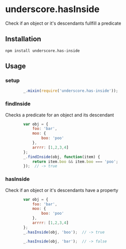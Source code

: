 underscore.hasInside
====================

Check if an object or it's descendants fullfill a predicate

Installation
------------

`npm install underscore.has-inside`


Usage
-----

### setup

```javascript
        _.mixin(require('underscore.has-inside'));
```


### findInside

Checks a predicate for an object and its descendant
```javascript
        var obj = {
            foo: 'bar',
            moo: {
                boo: 'poo'
            },
            arrrr: [1,2,3,4]
        };
        _.findInside(obj, function(item) {
            return item.boo && item.boo === 'poo';
        });  // -> true
```


### hasInside

Check if an object or it's descendants have a property
```javascript
        var obj = {
            foo: 'bar',
            moo: {
                boo: 'poo'
            },
            arrrr: [1,2,3,4]
        };
        _.hasInside(obj, 'boo');  // -> true

        _.hasInside(obj, 'bar');  // -> false
```

